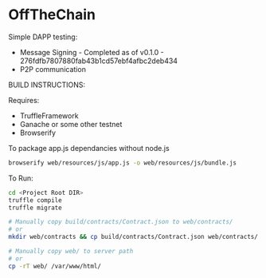 # OffTheChain

Simple DAPP testing:
* Message Signing - Completed as of v0.1.0 - 276fdfb7807880fab43b1cd57ebf4afbc2deb434
* P2P communication

BUILD INSTRUCTIONS:

Requires:
* TruffleFramework
* Ganache or some other testnet
* Browserify

To package app.js dependancies without node.js
```bash
browserify web/resources/js/app.js -o web/resources/js/bundle.js
```

To Run:
```bash
cd <Project Root DIR>
truffle compile
truffle migrate

# Manually copy build/contracts/Contract.json to web/contracts/
# or
mkdir web/contracts && cp build/contracts/Contract.json web/contracts/

# Manually copy web/ to server path
# or
cp -rT web/ /var/www/html/
```

